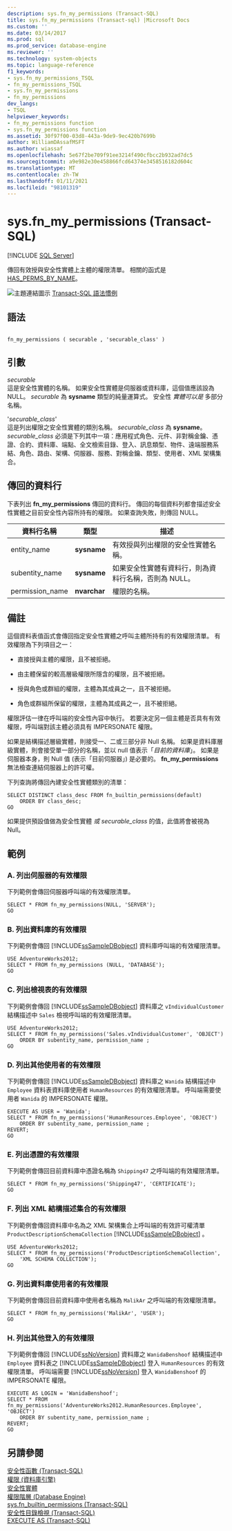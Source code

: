 ```yaml
---
description: sys.fn_my_permissions (Transact-SQL)
title: sys.fn_my_permissions (Transact-sql) |Microsoft Docs
ms.custom: ''
ms.date: 03/14/2017
ms.prod: sql
ms.prod_service: database-engine
ms.reviewer: ''
ms.technology: system-objects
ms.topic: language-reference
f1_keywords:
- sys.fn_my_permissions_TSQL
- fn_my_permissions_TSQL
- sys.fn_my_permissions
- fn_my_permissions
dev_langs:
- TSQL
helpviewer_keywords:
- fn_my_permissions function
- sys.fn_my_permissions function
ms.assetid: 30f97f00-03d8-443a-9de9-9ec420b7699b
author: WilliamDAssafMSFT
ms.author: wiassaf
ms.openlocfilehash: 5e67f2be709f91ee3214f490cfbcc2b932ad7dc5
ms.sourcegitcommit: a9e982e30e458866fcd64374e3458516182d604c
ms.translationtype: MT
ms.contentlocale: zh-TW
ms.lasthandoff: 01/11/2021
ms.locfileid: "98101319"
---
```

# <a name="sysfn_my_permissions-transact-sql"></a>sys.fn_my_permissions (Transact-SQL)
[!INCLUDE [SQL Server](../../includes/applies-to-version/sqlserver.md)]

  傳回有效授與安全性實體上主體的權限清單。 相關的函式是 [HAS_PERMS_BY_NAME](../../t-sql/functions/has-perms-by-name-transact-sql.md)。  
  
 ![主題連結圖示](../../database-engine/configure-windows/media/topic-link.gif "主題連結圖示") [Transact-SQL 語法慣例](../../t-sql/language-elements/transact-sql-syntax-conventions-transact-sql.md)  
  
## <a name="syntax"></a>語法  
  
```  
  
fn_my_permissions ( securable , 'securable_class' )  
```  
  
## <a name="arguments"></a>引數  
 *securable*  
 這是安全性實體的名稱。 如果安全性實體是伺服器或資料庫，這個值應該設為 NULL。 *securable* 為 **sysname** 類型的純量運算式。 安全性 *實體可以是* 多部分名稱。  
  
 '*securable_class*'  
 這是列出權限之安全性實體的類別名稱。 *securable_class* 為 **sysname**。 *securable_class* 必須是下列其中一項：應用程式角色、元件、非對稱金鑰、憑證、合約、資料庫、端點、全文檢索目錄、登入、訊息類型、物件、遠端服務系結、角色、路由、架構、伺服器、服務、對稱金鑰、類型、使用者、XML 架構集合。  
  
## <a name="columns-returned"></a>傳回的資料行  
 下表列出 **fn_my_permissions** 傳回的資料行。 傳回的每個資料列都會描述安全性實體之目前安全性內容所持有的權限。 如果查詢失敗，則傳回 NULL。  
  
|資料行名稱|類型|描述|  
|-----------------|----------|-----------------|  
|entity_name|**sysname**|有效授與列出權限的安全性實體名稱。|  
|subentity_name|**sysname**|如果安全性實體有資料行，則為資料行名稱，否則為 NULL。|  
|permission_name|**nvarchar**|權限的名稱。|  
  
## <a name="remarks"></a>備註  
 這個資料表值函式會傳回指定安全性實體之呼叫主體所持有的有效權限清單。 有效權限為下列項目之一：  
  
-   直接授與主體的權限，且不被拒絕。  
  
-   由主體保留的較高層級權限所隱含的權限，且不被拒絕。  
  
-   授與角色或群組的權限，主體為其成員之一，且不被拒絕。  
  
-   角色或群組所保留的權限，主體為其成員之一，且不被拒絕。  
  
 權限評估一律在呼叫端的安全性內容中執行。 若要決定另一個主體是否具有有效權限，呼叫端對該主體必須具有 IMPERSONATE 權限。  
  
 如果是結構描述層級實體，則接受一、二或三部分非 Null 名稱。 如果是資料庫層級實體，則會接受單一部分的名稱，並以 null 值表示「*目前的資料庫*」。 如果是伺服器本身，則 Null 值 (表示「目前伺服器」) 是必要的。 **fn_my_permissions** 無法檢查連結伺服器上的許可權。  
  
 下列查詢將傳回內建安全性實體類別的清單：  
  
```  
SELECT DISTINCT class_desc FROM fn_builtin_permissions(default)  
    ORDER BY class_desc;  
GO  
```  
  
 如果提供預設值做為安全性實體 *或* *securable_class* 的值，此值將會被視為 Null。  
  
## <a name="examples"></a>範例  
  
### <a name="a-listing-effective-permissions-on-the-server"></a>A. 列出伺服器的有效權限  
 下列範例會傳回伺服器呼叫端的有效權限清單。  
  
```  
SELECT * FROM fn_my_permissions(NULL, 'SERVER');  
GO  
```  
  
### <a name="b-listing-effective-permissions-on-the-database"></a>B. 列出資料庫的有效權限  
 下列範例會傳回 [!INCLUDE[ssSampleDBobject](../../includes/sssampledbobject-md.md)] 資料庫呼叫端的有效權限清單。  
  
```  
USE AdventureWorks2012;  
SELECT * FROM fn_my_permissions (NULL, 'DATABASE');  
GO  
```  
  
### <a name="c-listing-effective-permissions-on-a-view"></a>C. 列出檢視表的有效權限  
 下列範例會傳回 [!INCLUDE[ssSampleDBobject](../../includes/sssampledbobject-md.md)] 資料庫之 `vIndividualCustomer` 結構描述中 `Sales` 檢視呼叫端的有效權限清單。  
  
```  
USE AdventureWorks2012;  
SELECT * FROM fn_my_permissions('Sales.vIndividualCustomer', 'OBJECT')   
    ORDER BY subentity_name, permission_name ;   
GO   
```  
  
### <a name="d-listing-effective-permissions-of-another-user"></a>D. 列出其他使用者的有效權限  
 下列範例會傳回 [!INCLUDE[ssSampleDBobject](../../includes/sssampledbobject-md.md)] 資料庫之 `Wanida` 結構描述中 `Employee` 資料表資料庫使用者 `HumanResources` 的有效權限清單。 呼叫端需要使用者 `Wanida` 的 IMPERSONATE 權限。  
  
```  
EXECUTE AS USER = 'Wanida';  
SELECT * FROM fn_my_permissions('HumanResources.Employee', 'OBJECT')   
    ORDER BY subentity_name, permission_name ;    
REVERT;  
GO  
```  
  
### <a name="e-listing-effective-permissions-on-a-certificate"></a>E. 列出憑證的有效權限  
 下列範例會傳回目前資料庫中憑證名稱為 `Shipping47` 之呼叫端的有效權限清單。  
  
```  
SELECT * FROM fn_my_permissions('Shipping47', 'CERTIFICATE');  
GO  
```  
  
### <a name="f-listing-effective-permissions-on-an-xml-schema-collection"></a>F. 列出 XML 結構描述集合的有效權限  
 下列範例會傳回資料庫中名為之 XML 架構集合上呼叫端的有效許可權清單 `ProductDescriptionSchemaCollection` [!INCLUDE[ssSampleDBobject](../../includes/sssampledbobject-md.md)] 。  
  
```  
USE AdventureWorks2012;  
SELECT * FROM fn_my_permissions('ProductDescriptionSchemaCollection',  
    'XML SCHEMA COLLECTION');  
GO  
```  
  
### <a name="g-listing-effective-permissions-on-a-database-user"></a>G. 列出資料庫使用者的有效權限  
 下列範例會傳回目前資料庫中使用者名稱為 `MalikAr` 之呼叫端的有效權限清單。  
  
```  
SELECT * FROM fn_my_permissions('MalikAr', 'USER');  
GO  
```  
  
### <a name="h-listing-effective-permissions-of-another-login"></a>H. 列出其他登入的有效權限  
 下列範例會傳回 [!INCLUDE[ssNoVersion](../../includes/ssnoversion-md.md)] 資料庫之 `WanidaBenshoof` 結構描述中 `Employee` 資料表之 [!INCLUDE[ssSampleDBobject](../../includes/sssampledbobject-md.md)] 登入 `HumanResources` 的有效權限清單。 呼叫端需要 [!INCLUDE[ssNoVersion](../../includes/ssnoversion-md.md)] 登入 `WanidaBenshoof` 的 IMPERSONATE 權限。  
  
```  
EXECUTE AS LOGIN = 'WanidaBenshoof';  
SELECT * FROM fn_my_permissions('AdventureWorks2012.HumanResources.Employee', 'OBJECT')   
    ORDER BY subentity_name, permission_name ;    
REVERT;  
GO  
```  
  
## <a name="see-also"></a>另請參閱  
 [安全性函數 &#40;Transact-SQL&#41;](../../t-sql/functions/security-functions-transact-sql.md)   
 [權限 &#40;資料庫引擎&#41;](../../relational-databases/security/permissions-database-engine.md)   
 [安全性實體](../../relational-databases/security/securables.md)   
 [權限階層 &#40;Database Engine&#41;](../../relational-databases/security/permissions-hierarchy-database-engine.md)   
 [sys.fn_builtin_permissions &#40;Transact-SQL&#41;](../../relational-databases/system-functions/sys-fn-builtin-permissions-transact-sql.md)   
 [安全性目錄檢視 &#40;Transact-SQL&#41;](../../relational-databases/system-catalog-views/security-catalog-views-transact-sql.md)   
 [EXECUTE AS &#40;Transact-SQL&#41;](../../t-sql/statements/execute-as-transact-sql.md)  
  
  
